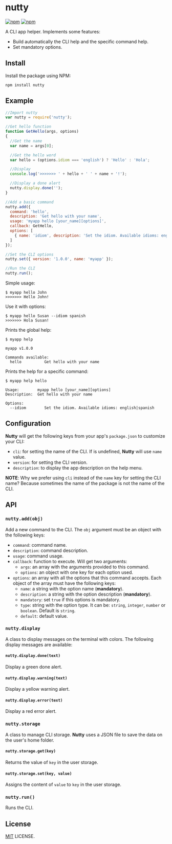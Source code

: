 # nutty

[![npm](https://img.shields.io/npm/v/nutty.svg?style=flat-square)](https://www.npmjs.com/package/nutty)
[![npm](https://img.shields.io/npm/dt/nutty.svg?style=flat-square)](https://www.npmjs.com/package/nutty)

A CLI app helper. Implements some features:

- Build automatically the CLI help and the specific command help.
- Set mandatory options.

## Install

Install the package using NPM:

```
npm install nutty
```

## Example

```javascript
//Import nutty
var nutty = require('nutty');

//Get hello function
function GetHello(args, options)
{
  //Get the name
  var name = args[0];

  //Get the hello word
  var hello = (options.idiom === 'english') ? 'Hello' : 'Hola';

  //Display
  console.log('>>>>>>> ' + hello + ' ' + name + '!');

  //Display a done alert
  nutty.display.done('');
}

//Add a basic command
nutty.add({
  command: 'hello',
  description: 'Get hello with your name',
  usage: 'myapp hello [your_name][options]',
  callback: GetHello,
  options: [
    { name: 'idiom', description: 'Set the idiom. Available idioms: english|spanish', default: 'english' }
  ]
});

//Set the CLI options
nutty.set({ version: '1.0.0', name: 'myapp' });

//Run the CLI
nutty.run();
```

Simple usage:

```
$ myapp hello John
>>>>>>> Hello John!
```

Use it with options:

```
$ myapp hello Susan --idiom spanish
>>>>>>> Hola Susan!
```

Prints the global help:

```
$ myapp help

myapp v1.0.0

Commands available:
  hello          Get hello with your name
```

Prints the help for a specific command:

```
$ myapp help hello

Usage:        myapp hello [your_name][options]
Description:  Get hello with your name

Options:
  --idiom        Set the idiom. Available idioms: english|spanish

```

## Configuration

**Nutty** will get the following keys from your app's `package.json` to customize your CLI:

- `cli`: for setting the name of the CLI. If is undefined, **Nutty** will use `name` value.
- `version`: for setting the CLI version.
- `description`: to display the app description on the help menu.

 **NOTE**: Why we prefer using `cli` instead of the `name` key for setting the CLI name? Because sometimes the name of the package is not the name of the CLI.

## API

### `nutty.add(obj)`

Add a new command to the CLI. The `obj` argument must be an object with the following keys:

- `command`: command name.
- `description`: command description.
- `usage`: command usage.
- `callback`: function to execute. Will get two arguments:
  - `args`: an array with the arguments provided to this command.
  - `options`: an object with one key for each option used.
- `options`: an array with all the options that this command accepts. Each object of the array must have the following keys:
  - `name`: a string with the option name (**mandatory**).
  - `description`: a string with the option description (**mandatory**).
  - `mandatory`: set `true` if this options is mandatory.
  - `type`: string with the option type. It can be: `string`, `integer`, `number` or `boolean`. Default is `string`.
  - `default`: default value.

### `nutty.display`

A class to display messages on the terminal with colors. The following display messages are available:

#### `nutty.display.done(text)`

Display a green done alert.

#### `nutty.display.warning(text)`

Display a yellow warning alert.

#### `nutty.display.error(text)`

Display a red error alert.

### `nutty.storage`

A class to manage CLI storage. **Nutty** uses a JSON file to save the data on the user's home folder.

#### `nutty.storage.get(key)`

Returns the value of `key` in the user storage.

#### `nutty.storage.set(key, value)`

Assigns the content of `value` to `key` in the user storage.

### `nutty.run()`

Runs the CLI.

## License

[MIT](./LICENSE) LICENSE.
